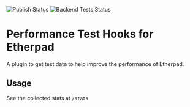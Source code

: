![Publish Status](https://github.com/ether/ep_performance_test_hooks/workflows/Node.js%20Package/badge.svg) ![Backend Tests Status](https://github.com/ether/ep_performance_test_hooks/workflows/Backend%20tests/badge.svg)

# Performance Test Hooks for Etherpad

A plugin to get test data to help improve the performance of Etherpad.

## Usage

See the collected stats at ``/stats``
